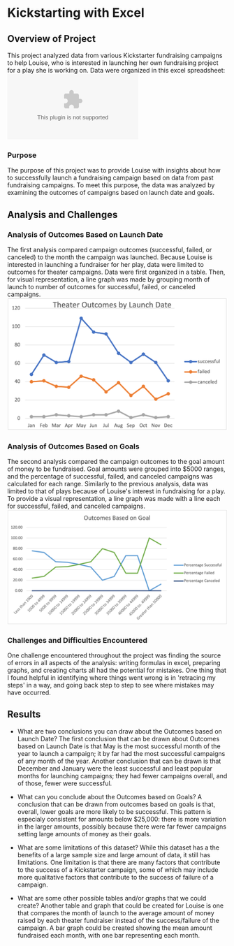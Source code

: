 

# Kickstarting with Excel

## Overview of Project
This project analyzed data from various Kickstarter fundraising campaigns to help Louise, who is interested in launching her own fundraising project for a play she is working on. Data were organized in this excel spreadsheet: ![kickstarter](Kickstarter_Challenge.xlsx)

### Purpose
The purpose of this project was to provide Louise with insights about how to successfully launch a fundraising campaign based on data from past fundraising campaigns. To meet this purpose, the data was analyzed by examining the outcomes of campaigns based on launch date and goals. 

## Analysis and Challenges

### Analysis of Outcomes Based on Launch Date
The first analysis compared campaign outcomes (successful, failed, or canceled) to the month the campaign was launched. Because Louise is interested in launching a fundraiser for her play, data were limited to outcomes for theater campaigns. Data were first organized in a table. Then, for visual representation, a line graph was made by grouping month of launch to number of outcomes for successful, failed, or canceled campaigns.
![theater_outcomes_vs_launch](images/theater_outcomes_vs_launch.png)

### Analysis of Outcomes Based on Goals
The second analysis compared the campaign outcomes to the goal amount of money to be fundraised. Goal amounts were grouped into $5000 ranges, and the percentage of successful, failed, and canceled campaigns was calculated for each range. Similarly to the previous analysis, data was limited to that of plays because of Louise's interest in fundraising for a play. To provide a visual representation, a line graph was made with a line each for successful, failed, and canceled campaigns. 
![outcomes_based_on_goals](images/outcomes_vs_goals.png)

### Challenges and Difficulties Encountered
One challenge encountered throughout the project was finding the source of errors in all aspects of the analysis: writing formulas in excel, preparing graphs, and creating charts all had the potential for mistakes. One thing that I found helpful in identifying where things went wrong is in 'retracing my steps' in a way, and going back step to step to see where mistakes may have occurred. 

## Results

- What are two conclusions you can draw about the Outcomes based on Launch Date?
The first conclusion that can be drawn about Outcomes based on Launch Date is that May is the most successful month of the year to launch a campaign; it by far had the most successful campaigns of any month of the year. Another conclusion that can be drawn is that December and January were the least successful and least popular months for launching campaigns; they had fewer campaigns overall, and of those, fewer were successful.  

- What can you conclude about the Outcomes based on Goals?
A conclusion that can be drawn from outcomes based on goals is that, overall, lower goals are more likely to be successful. This pattern is especialy consistent for amounts below $25,000: there is more variation in the larger amounts, possibly because there were far fewer campaigns setting large amounts of money as their goals. 

- What are some limitations of this dataset?
While this dataset has a the benefits of a large sample size and large amount of data, it still has limitations. One limitation is that there are many factors that contribute to the success of a Kickstarter campaign, some of which may include more qualitative factors that contribute to the success of failure of a campaign. 

- What are some other possible tables and/or graphs that we could create?
Another table and graph that could be created for Louise is one that compares the month of launch to the average amount of money raised by each theater fundraiser instead of the success/failure of the campaign. A bar graph could be created showing the mean amount fundraised each month, with one bar representing each month. 
